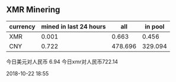 ## XMR Minering

|currency|mined in last 24 hours|all|in pool|
|---|---|---|---|
|XMR|0.001|0.663|0.456|
|CNY|0.722|478.696|329.094|

今日美元对人民币 6.94	今日xmr对人民币722.14


2018-10-22 18:55